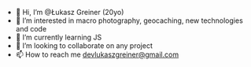 - 👋 Hi, I’m @Łukasz Greiner (20yo)
- 👀 I’m interested in macro photography, geocaching, new technologies and code
- 🌱 I’m currently learning JS
- 💞️ I’m looking to collaborate on any project
- 📫 How to reach me devlukaszgreiner@gmail.com

<!---
LukaszGreiner/LukaszGreiner is a ✨ special ✨ repository because its `README.md` (this file) appears on your GitHub profile.
You can click the Preview link to take a look at your changes.
--->

